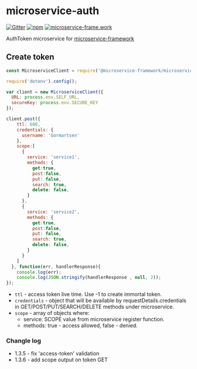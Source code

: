 # microservice-auth

[![Gitter](https://img.shields.io/gitter/room/microservice-framework/chat.svg?style=flat-square)](https://gitter.im/microservice-framework/chat)
[![npm](https://img.shields.io/npm/dt/@microservice-framework/microservice-auth.svg?style=flat-square)](https://www.npmjs.com/~microservice-framework)
[![microservice-frame.work](https://img.shields.io/badge/online%20docs-200-green.svg?style=flat-square)](http://microservice-frame.work)


AuthToken microservice for [microservice-framework](https://www.npmjs.com/~microservice-framework)


## Create token

```js
const MicroserviceClient = require('@microservice-framework/microservice-client');

require('dotenv').config();

var client = new MicroserviceClient({
  URL: process.env.SELF_URL,
  secureKey: process.env.SECURE_KEY
});

client.post({
    ttl: 600,
    credentials: {
      username: 'Gormartsen'
    },
    scope:[
      {
        service: 'service1',
        methods: {
          get:true,
          post:false,
          put: false,
          search: true,
          delete: false,
        }
      },
      {
        service: 'service2',
        methods: {
          get:true,
          post:false,
          put: false,
          search: true,
          delete: false,
        }
      }
    ]
  }, function(err, handlerResponse){
    console.log(err);
    console.log(JSON.stringify(handlerResponse , null, 2));
});

```

 - `ttl` - access token live time. Use -1 to create immortal token.
 - `credentials` - object that will be available by requestDetails.credentials in GET/POST/PUT/SEARCH/DELETE methods under microservice.
 - `scope` - array of objects where:
   - service: SCOPE value from microservice register function.
   - methods: true - access allowed, false - denied.

### Changle log

- 1.3.5 - fix 'access-token' validation
- 1.3.6 - add scope output on token GET
